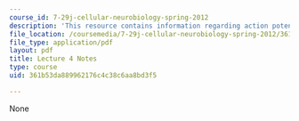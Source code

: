 ```yaml
---
course_id: 7-29j-cellular-neurobiology-spring-2012
description: 'This resource contains information regarding action potential I. '
file_location: /coursemedia/7-29j-cellular-neurobiology-spring-2012/361b53da889962176c4c38c6aa8bd3f5_MIT7_29JS12_lecture4.pdf
file_type: application/pdf
layout: pdf
title: Lecture 4 Notes
type: course
uid: 361b53da889962176c4c38c6aa8bd3f5

---
```

None